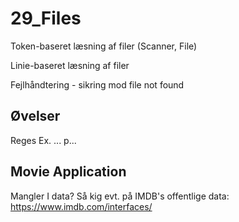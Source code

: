 # 29_Files

Token-baseret læsning af filer (Scanner, File)

Linie-baseret læsning af filer

Fejlhåndtering - sikring mod file not found

## Øvelser

Reges Ex. ... p...

## Movie Application
Mangler I data? Så kig evt. på IMDB's offentlige data: https://www.imdb.com/interfaces/
